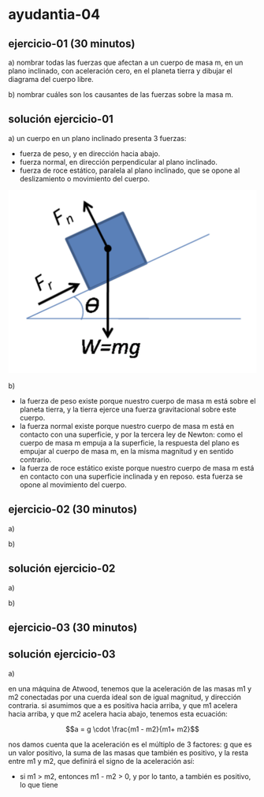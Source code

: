 # ayudantia-04

## ejercicio-01 (30 minutos)

a) nombrar todas las fuerzas que afectan a un cuerpo de masa m, en un plano inclinado, con aceleración cero, en el planeta tierra y dibujar el diagrama del cuerpo libre.

b) nombrar cuáles son los causantes de las fuerzas sobre la masa m.

## solución ejercicio-01

a) un cuerpo en un plano inclinado presenta 3 fuerzas:

- fuerza de peso, y en dirección hacia abajo.
- fuerza normal, en dirección perpendicular al plano inclinado.
- fuerza de roce estático, paralela al plano inclinado, que se opone al deslizamiento o movimiento del cuerpo.

![diagrama de cuerpo libre](./Friction_relative_to_normal_force_fondo_blanco.png)

b)

- la fuerza de peso existe porque nuestro cuerpo de masa m está sobre el planeta tierra, y la tierra ejerce una fuerza gravitacional sobre este cuerpo.
- la fuerza normal existe porque nuestro cuerpo de masa m está en contacto con una superficie, y por la tercera ley de Newton: como el cuerpo de masa m empuja a la superficie, la respuesta del plano es empujar al cuerpo de masa m, en la misma magnitud y en sentido contrario.
- la fuerza de roce estático existe porque nuestro cuerpo de masa m está en contacto con una superficie inclinada y en reposo. esta fuerza se opone al movimiento del cuerpo.

## ejercicio-02 (30 minutos)

a)

b)

## solución ejercicio-02

a)

b)

## ejercicio-03 (30 minutos)

## solución ejercicio-03

a)

en una máquina de Atwood, tenemos que la aceleración de las masas m1 y m2 conectadas por una cuerda ideal son de igual magnitud, y dirección contraria. si asumimos que a es positiva hacia arriba, y que m1 acelera hacia arriba, y que m2 acelera hacia abajo, tenemos esta ecuación:

$$a = g \cdot \frac{m1 - m2}{m1+ m2}$$

nos damos cuenta que la aceleración es el múltiplo de 3 factores: g que es un valor positivo, la suma de las masas que también es positivo, y la resta entre m1 y m2, que definirá el signo de la aceleración así:

- si m1 > m2, entonces m1 - m2 > 0, y por lo tanto, a también es positivo, lo que tiene
